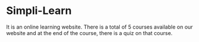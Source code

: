 # Simpli-Learn
It is an online learning website. There is a total of 5 courses available on
our website and at the end of the course, there is a quiz on that course.
